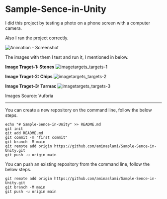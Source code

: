 # Sample-Sence-in-Unity

I did this project by testing a photo on a phone screen with a computer camera.

Also I ran the project correctly.

![Animation - Screenshot](https://github.com/user-attachments/assets/f032160f-5f79-4dcb-a6d1-a24a8b0d2ef4)

The images with them I test and run it, I mentioned in below.


**Image Traget-1: Stones**
![imagetargets_targets-1](https://github.com/user-attachments/assets/9457d269-2837-43c7-b89f-51092c32e57e)

**Image Traget-2: Chips**
![imagetargets_targets-2](https://github.com/user-attachments/assets/001dc29e-ba24-4444-979e-bd463c3d9e98)


**Image Traget-3: Tarmac**
![imagetargets_targets-3](https://github.com/user-attachments/assets/51687309-49cd-4c63-a2df-c580c26043e0)

Images Source: Vuforia

---------------------------------------------------------

You can create a new repository on the command line, follow the below steps.
```
echo "# Sample-Sence-in-Unity" >> README.md
git init
git add README.md
git commit -m "first commit"
git branch -M main
git remote add origin https://github.com/aminaslami/Sample-Sence-in-Unity.git
git push -u origin main
```
You can push an existing repository from the command line, follow the below steps.

```
git remote add origin https://github.com/aminaslami/Sample-Sence-in-Unity.git
git branch -M main
git push -u origin main
```
